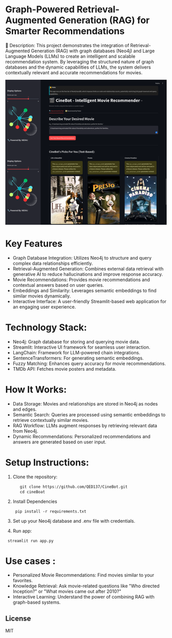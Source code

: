 # Graph-Powered Retrieval-Augmented Generation (RAG) for Smarter Recommendations

🚀 Description: This project demonstrates the integration of Retrieval-Augmented Generation (RAG) with 
graph databases (Neo4j) and Large Language Models (LLMs) to create an intelligent and scalable recommendation
system. By leveraging the structured nature of graph databases and the dynamic
capabilities of LLMs, the system delivers contextually relevant and accurate recommendations for movies.
<p align="center">
  <img src="./photos/appscreenshot2.png" width="600" alt="CineBot Screenshot">
</p>

# Key Features 
  * Graph Database Integration: Utilizes Neo4j to structure and query complex data relationships efficiently.
  * Retrieval-Augmented Generation: Combines external data retrieval with generative AI to reduce hallucinations and improve response accuracy.
  * Movie Recommendations: Provides movie recommendations and contextual answers based on user queries.
  * Embeddings and Similarity: Leverages semantic embeddings to find similar movies dynamically.
  * Interactive Interface: A user-friendly Streamlit-based web application for an engaging user experience.

# Technology Stack:
  * Neo4j: Graph database for storing and querying movie data.
  * Streamlit: Interactive UI framework for seamless user interaction.
  * LangChain: Framework for LLM-powered chain integrations.
  * SentenceTransformers: For generating semantic embeddings.
  * Fuzzy Matching: Enhances query accuracy for movie recommendations.
  * TMDb API: Fetches movie posters and metadata.

# How It Works:
  * Data Storage: Movies and relationships are stored in Neo4j as nodes and edges.
  * Semantic Search: Queries are processed using semantic embeddings to retrieve contextually similar movies.
  * RAG Workflow: LLMs augment responses by retrieving relevant data from Neo4j.
  * Dynamic Recommendations: Personalized recommendations and answers are generated based on user input.




# Setup Instructions:
  1. Clone the repository:

     ```
        git clone https://github.com/QED137/CineBot.git
        cd cineBoat
 2. Install Dependencies

    ```
     pip install -r requirements.txt
3. Set up your Neo4j database and .env file with credentials.
4.  Run app:

   ```
    streamlit run app.py
```
# Use cases :
 * Personalized Movie Recommendations: Find movies similar to your favorites.
 * Knowledge Retrieval: Ask movie-related questions like "Who directed Inception?" or "What movies came out after 2010?"
 * Interactive Learning: Understand the power of combining RAG with graph-based systems.
## License
  MIT
